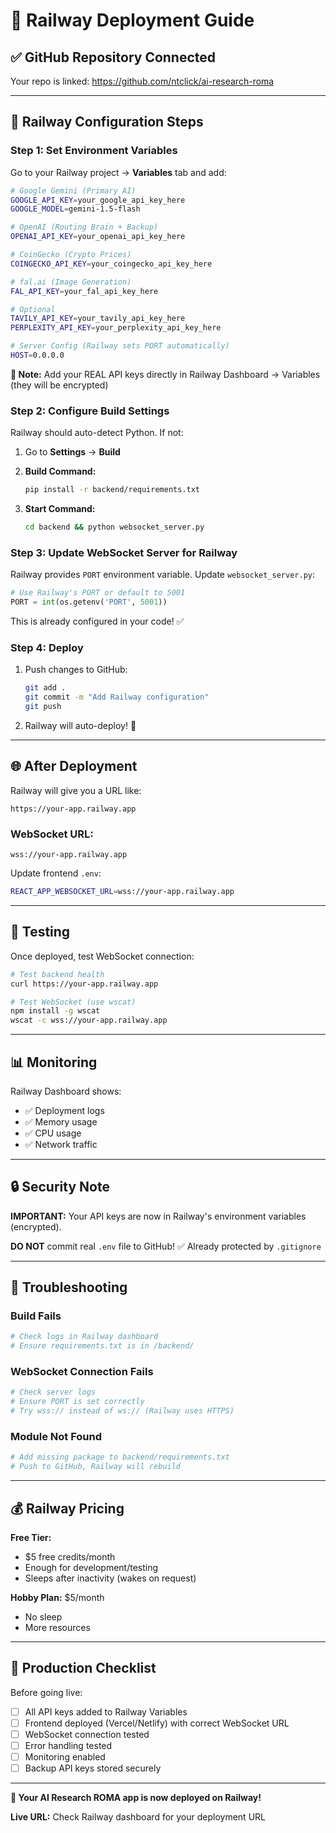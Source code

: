 # 🚂 Railway Deployment Guide

## ✅ GitHub Repository Connected

Your repo is linked: https://github.com/ntclick/ai-research-roma

---

## 🔧 Railway Configuration Steps

### **Step 1: Set Environment Variables**

Go to your Railway project → **Variables** tab and add:

```bash
# Google Gemini (Primary AI)
GOOGLE_API_KEY=your_google_api_key_here
GOOGLE_MODEL=gemini-1.5-flash

# OpenAI (Routing Brain + Backup)
OPENAI_API_KEY=your_openai_api_key_here

# CoinGecko (Crypto Prices)
COINGECKO_API_KEY=your_coingecko_api_key_here

# fal.ai (Image Generation)
FAL_API_KEY=your_fal_api_key_here

# Optional
TAVILY_API_KEY=your_tavily_api_key_here
PERPLEXITY_API_KEY=your_perplexity_api_key_here

# Server Config (Railway sets PORT automatically)
HOST=0.0.0.0
```

**📝 Note:** Add your REAL API keys directly in Railway Dashboard → Variables (they will be encrypted)

### **Step 2: Configure Build Settings**

Railway should auto-detect Python. If not:

1. Go to **Settings** → **Build**
2. **Build Command:**
   ```bash
   pip install -r backend/requirements.txt
   ```

3. **Start Command:**
   ```bash
   cd backend && python websocket_server.py
   ```

### **Step 3: Update WebSocket Server for Railway**

Railway provides `PORT` environment variable. Update `websocket_server.py`:

```python
# Use Railway's PORT or default to 5001
PORT = int(os.getenv('PORT', 5001))
```

This is already configured in your code! ✅

### **Step 4: Deploy**

1. Push changes to GitHub:
   ```bash
   git add .
   git commit -m "Add Railway configuration"
   git push
   ```

2. Railway will auto-deploy! 🚀

---

## 🌐 After Deployment

Railway will give you a URL like:
```
https://your-app.railway.app
```

### **WebSocket URL:**
```
wss://your-app.railway.app
```

Update frontend `.env`:
```bash
REACT_APP_WEBSOCKET_URL=wss://your-app.railway.app
```

---

## 🧪 Testing

Once deployed, test WebSocket connection:

```bash
# Test backend health
curl https://your-app.railway.app

# Test WebSocket (use wscat)
npm install -g wscat
wscat -c wss://your-app.railway.app
```

---

## 📊 Monitoring

Railway Dashboard shows:
- ✅ Deployment logs
- ✅ Memory usage
- ✅ CPU usage
- ✅ Network traffic

---

## 🔒 Security Note

**IMPORTANT:** Your API keys are now in Railway's environment variables (encrypted).

**DO NOT** commit real `.env` file to GitHub! ✅ Already protected by `.gitignore`

---

## 🐛 Troubleshooting

### Build Fails
```bash
# Check logs in Railway dashboard
# Ensure requirements.txt is in /backend/
```

### WebSocket Connection Fails
```bash
# Check server logs
# Ensure PORT is set correctly
# Try wss:// instead of ws:// (Railway uses HTTPS)
```

### Module Not Found
```bash
# Add missing package to backend/requirements.txt
# Push to GitHub, Railway will rebuild
```

---

## 💰 Railway Pricing

**Free Tier:**
- $5 free credits/month
- Enough for development/testing
- Sleeps after inactivity (wakes on request)

**Hobby Plan:** $5/month
- No sleep
- More resources

---

## 🚀 Production Checklist

Before going live:

- [ ] All API keys added to Railway Variables
- [ ] Frontend deployed (Vercel/Netlify) with correct WebSocket URL
- [ ] WebSocket connection tested
- [ ] Error handling tested
- [ ] Monitoring enabled
- [ ] Backup API keys stored securely

---

**🎉 Your AI Research ROMA app is now deployed on Railway!**

**Live URL:** Check Railway dashboard for your deployment URL

